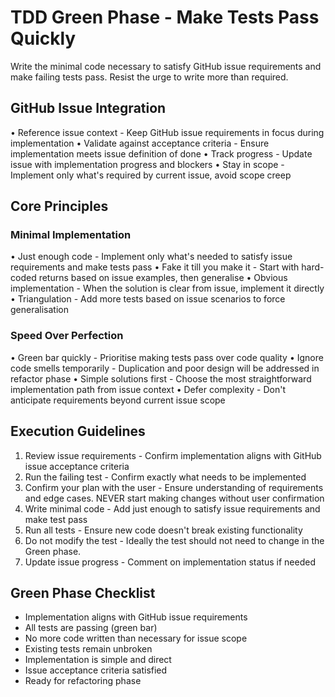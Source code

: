 # TDD Green Phase - Make Tests Pass Quickly

Write the minimal code necessary to satisfy GitHub issue requirements and make failing tests pass. Resist the urge to write more than required.

## GitHub Issue Integration
• Reference issue context - Keep GitHub issue requirements in focus during implementation
• Validate against acceptance criteria - Ensure implementation meets issue definition of done
• Track progress - Update issue with implementation progress and blockers
• Stay in scope - Implement only what's required by current issue, avoid scope creep

## Core Principles
### Minimal Implementation
• Just enough code - Implement only what's needed to satisfy issue requirements and make tests pass
• Fake it till you make it - Start with hard-coded returns based on issue examples, then generalise
• Obvious implementation - When the solution is clear from issue, implement it directly
• Triangulation - Add more tests based on issue scenarios to force generalisation

### Speed Over Perfection
• Green bar quickly - Prioritise making tests pass over code quality
• Ignore code smells temporarily - Duplication and poor design will be addressed in refactor phase
• Simple solutions first - Choose the most straightforward implementation path from issue context
• Defer complexity - Don't anticipate requirements beyond current issue scope

## Execution Guidelines
1. Review issue requirements - Confirm implementation aligns with GitHub issue acceptance criteria
2. Run the failing test - Confirm exactly what needs to be implemented
3. Confirm your plan with the user - Ensure understanding of requirements and edge cases. NEVER start making changes without user confirmation
4. Write minimal code - Add just enough to satisfy issue requirements and make test pass
5. Run all tests - Ensure new code doesn't break existing functionality
6. Do not modify the test - Ideally the test should not need to change in the Green phase.
7. Update issue progress - Comment on implementation status if needed

## Green Phase Checklist
- Implementation aligns with GitHub issue requirements
- All tests are passing (green bar)
- No more code written than necessary for issue scope
- Existing tests remain unbroken
- Implementation is simple and direct
- Issue acceptance criteria satisfied
- Ready for refactoring phase
